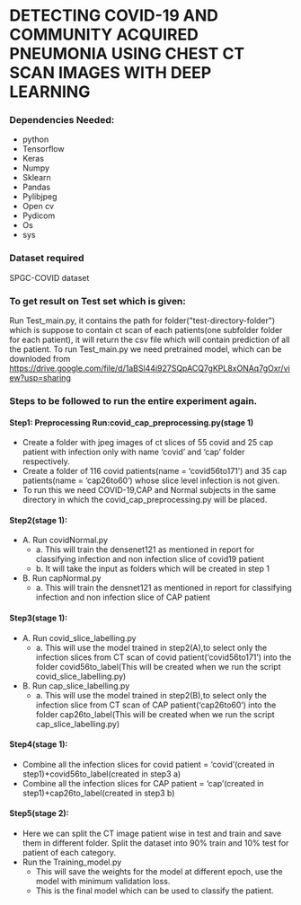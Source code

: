 # DETECTING COVID-19 AND COMMUNITY ACQUIRED PNEUMONIA USING CHEST CT SCAN IMAGES WITH DEEP LEARNING






### Dependencies Needed:
* python
* Tensorflow
* Keras
* Numpy
* Sklearn
* Pandas
* Pylibjpeg
* Open cv
* Pydicom
* Os
* sys

### Dataset required
SPGC-COVID dataset


### To get result on Test set which is given:
Run Test_main.py, it contains the path for folder("test-directory-folder") which is suppose to contain ct scan of each patients(one subfolder folder for each patient), it will return the csv file which will contain prediction of all the patient.
To run Test_main.py we need pretrained model, which can be downloded from https://drive.google.com/file/d/1aBSl44i927SQpACQ7gKPL8xONAq7gOxr/view?usp=sharing



### Steps to be followed to run the entire experiment again.
#### Step1: Preprocessing Run:covid_cap_preprocessing.py(stage 1)
* Create a folder with jpeg images of ct slices of 55 covid and 25 cap patient
with infection only with name ‘covid’ and ‘cap’ folder respectively.
* Create a folder of 116 covid patients(name = ‘covid56to171’) and 35 cap
patients(name = ‘cap26to60’) whose slice level infection is not given.
* To run this we need COVID-19,CAP and Normal subjects in the same
directory in which the covid_cap_preprocessing.py will be placed.
#### Step2(stage 1):
* A. Run covidNormal.py
    * a. This will train the densenet121 as mentioned in report for classifying
       infection and non infection slice of covid19 patient 
    * b. It will take the input as folders which will be created in step 1 
* B. Run capNormal.py 
    * a. This will train the densnet121 as mentioned in report for classifying
       infection and non infection slice of CAP patient
#### Step3(stage 1):
* A. Run covid_slice_labelling.py 
    * a. This will use the model trained in step2(A),to select only the infection
       slices from CT scan of covid patient(‘covid56to171’) into the folder
       covid56to_label(This will be created when we run the script covid_slice_labelling.py)
* B. Run cap_slice_labelling.py
    * a. This will use the model trained in step2(B),to select only the infection slice from CT scan of CAP patient(‘cap26to60’) into the folder
       cap26to_label(This will be created when we run the script cap_slice_labelling.py)
#### Step4(stage 1):
* Combine all the infection slices for covid patient = ‘covid’(created in step1)+covid56to_label(created in step3 a)
* Combine all the infection slices for CAP patient = ‘cap’(created in step1)+cap26to_label(created in step3 b)
#### Step5(stage 2):
* Here we can split the CT image patient wise in test and train and save them in different
folder. Split the dataset into 90% train and 10% test for patient of each category.
* Run the Training_model.py
   *  This will save the weights for the model at different epoch, use the model with minimum validation loss.
   *  This is the final model which can be used to classify the patient.
